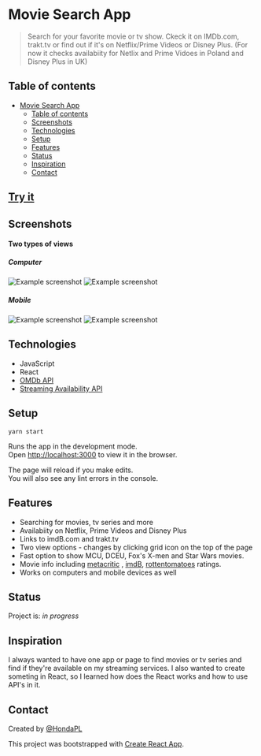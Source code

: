 # Movie Search App
> Search for your favorite movie or tv show. Ckeck it on IMDb.com, trakt.tv or find out if it's on Netflix/Prime Videos or Disney Plus. (For now it checks availabiity for Netlix and Prime Vidoes in Poland and Disney Plus in UK)

## Table of contents
- [Movie Search App](#movie-search-app)
  - [Table of contents](#table-of-contents)
  - [Screenshots](#screenshots)
  - [Technologies](#technologies)
  - [Setup](#setup)
  - [Features](#features)
  - [Status](#status)
  - [Inspiration](#inspiration)
  - [Contact](#contact)

## [Try it](https://movie-search-app-react.herokuapp.com/)

## Screenshots
#### Two types of views

##### Computer
![Example screenshot](images/ss1.png)
![Example screenshot](images/ss2.png)

##### Mobile
![Example screenshot](images/ss_mob_1.jpeg)
![Example screenshot](images/ss_mob_2.jpg)

## Technologies
* JavaScript 
* React
* [OMDb API](http://www.omdbapi.com/)
* [Streaming Availability API](https://rapidapi.com/movie-of-the-night-movie-of-the-night-default/api/streaming-availability)

## Setup
```yarn start```

Runs the app in the development mode.\
Open [http://localhost:3000](http://localhost:3000) to view it in the browser.

The page will reload if you make edits.\
You will also see any lint errors in the console.

## Features
* Searching for movies, tv series and more
* Availabiity on Netflix, Prime Videos and Disney Plus
* Links to imdB.com and trakt.tv
* Two view options - changes by clicking grid icon on the top of the page
* Fast option to show MCU, DCEU, Fox's X-men and Star Wars movies.
* Movie info including [metacritic](https://www.metacritic.com/) , [imdB](https://www.imdB.com/), [rottentomatoes](https://www.rottentomatoes.com/) ratings.
* Works on computers and mobile devices as well
  


## Status
Project is: _in progress_

## Inspiration
I always wanted to have one app or page to find movies or tv series and find if they're available on my streaming services. I also wanted to create someting in React, so I learned how does the React works and how to use API's in it. 

## Contact
Created by [@HondaPL](https://hacia.students.wmi.amu.edu.pl/)

This project was bootstrapped with [Create React App](https://github.com/facebook/create-react-app).

